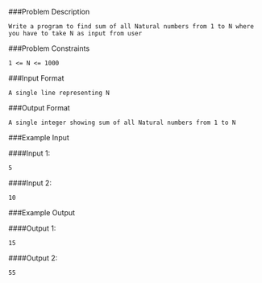 ###Problem Description

```
Write a program to find sum of all Natural numbers from 1 to N where you have to take N as input from user
```



###Problem Constraints

```
1 <= N <= 1000
```



###Input Format

```
A single line representing N
```



###Output Format

```
A single integer showing sum of all Natural numbers from 1 to N
```



###Example Input

####Input 1:

```
5
```
####Input 2:

```
10
```


###Example Output

####Output 1:

```
15
```
####Output 2:

```
55
```